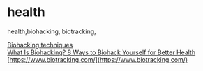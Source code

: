 # health
health,biohacking, biotracking,

[Biohacking techniques](https://www.tonyrobbins.com/health-vitality/biohacking-for-beginners/)  
[What Is Biohacking? 8 Ways to Biohack Yourself for Better Health](https://draxe.com/health/what-is-biohacking/)  
[https://www.biotracking.com/](https://www.biotracking.com/)  
